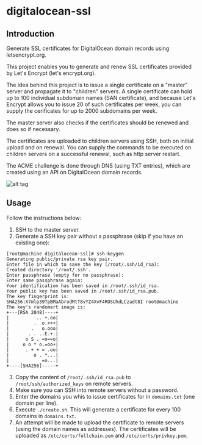 # digitalocean-ssl

## Introduction

Generate SSL certificates for DigitalOcean domain records using letsencrypt.org.

This project enables you to generate and renew SSL certificates provided by Let's Encrypt (let's encrypt.org).

The idea behind this project is to issue a single certificate on a "master" server and propagate it to "children" servers. A single certificate can hold up to 100 individual subdomain names (SAN certificate), and because Let's Encrypt allows you to issue 20 of such certificates per week, you can supply the cerificates for up to 2000 subdomains per week.

The master server also checks if the certificates should be renewed and does so if necessary.

The certificates are uploaded to children servers using SSH, both on initial upload and on renewal. You can supply the commands to be executed on children servers on a successful renewal, such as http server restart.

The ACME challenge is done through DNS (using TXT entries), which are created using an API on DigitalOcean domain records.

![alt tag](https://igorsaric.github.io/images/cert.svg)

## Usage

Follow the instructions below:

1. SSH to the master server.
2. Generate a SSH key pair without a passphrase (skip if you have an existing one):

```
[root@machine digitalocean-ssl]# ssh-keygen
Generating public/private rsa key pair.
Enter file in which to save the key (/root/.ssh/id_rsa):
Created directory '/root/.ssh'.
Enter passphrase (empty for no passphrase):
Enter same passphrase again:
Your identification has been saved in /root/.ssh/id_rsa.
Your public key has been saved in /root/.ssh/id_rsa.pub.
The key fingerprint is:
SHA256:X7mlp39TpBMaAbrodMtT8vYZ4XvF4ROSUhdLCzadt8I root@machine
The key's randomart image is:
+---[RSA 2048]----+
|          .. +.oo|
|         .  o.+++|
|        .   o.ooo|
|       . . ..E.+.|
|      o S . =o==o|
|     o o * o.=oo+|
|      . + + = .oo|
|         o . *...|
|            =o...|
+----[SHA256]-----+
```

3. Copy the content of ``/root/.ssh/id_rsa.pub`` to ``/root/ssh/authorized_keys`` on remote servers.
4. Make sure you can SSH into remote servers without a password.
5. Enter the domains you whis to issue certificates for in ``domains.txt`` (one domain per line).
6. Execute ``./create.sh``. This will generate a certificate for every 100 domains in ``domains.txt``.
7. An attempt will be made to upload the certificate to remote servers (using the domain names as addresses). The certificates will be uploaded as ``/etc/certs/fullchain.pem`` and ``/etc/certs/privkey.pem``.

